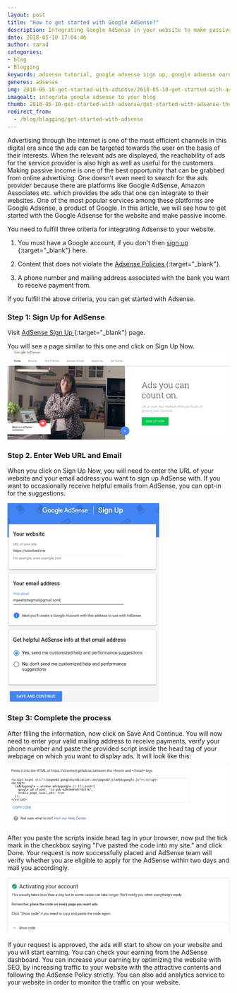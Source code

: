```yaml
---
layout: post
title: "How to get started with Google AdSense?"
description: Integrating Google AdSense in your website to make passive income is really a great idea. To be eligible for the AdSense program, one must comply with the terms and policies set by Google.
date: 2018-05-10 17:04:46
author: sarad
categories:
- blog
- Blogging
keywords: adsense tutorial, google adsense sign up, google adsense earnings, google adsense tutorial, google adsense money, adsense sign in, how to create adsense account, learn google adsense, google ads adsense, google adsense make money, how to earn more with adsense, how to use google adsense to make money, learn adsense
generes: adsense
img: 2018-05-10-get-started-with-adsense/2018-05-10-get-started-with-adsense-1.jpg
imagealt: integrate google adsense to your blog
thumb: 2018-05-10-get-started-with-adsense/get-started-with-adsense-thumb.jpg
redirect_from:
  - /blog/blogging/get-started-with-adsense
---
```


Advertising through the internet is one of the most efficient channels in this digital era since the ads can be targeted towards the user on the basis of their interests. When the relevant ads are displayed, the reachability of ads for the service provider is also high as well as useful for the customers. Making passive income is one of the best opportunity <!--more--> that can be grabbed from online advertising. One doesn't even need to search for the ads provider because there are platforms like Google AdSense, Amazon Associates etc. which provides the ads that one can integrate to their websites. One of the most popular services among these platforms are Google Adsense, a product of Google. In this article, we will see how to get started with the Google Adsense for the website and make passive income.


You need to fulfill three criteria for integrating Adsense to your website.

1. You must have a Google account, if you don't then [sign up <i class="fa fa-external-link" aria-hidden="true"></i>](https://accounts.google.com/SignUp){:target="_blank"} here.

2. Content that does not violate the [Adsense Policies <i class="fa fa-external-link" aria-hidden="true"></i>](https://support.google.com/adsense/answer/48182){:target="_blank"}.

3. A phone number and mailing address associated with the bank you want to receive payment from.

If you fulfill the above criteria, you can get started with Adsense.

### Step 1: Sign Up for AdSense
Visit [AdSense Sign Up <i class="fa fa-external-link" aria-hidden="true"></i>](https://www.google.com/adsense/start){:target="_blank"} page.

You will see a page similar to this one and click on Sign Up Now. 
    <img src="/assets/img/blog/2018-05-10-get-started-with-adsense/2018-05-10-get-started-with-adsense-2.jpg" alt="Adsense Sign Up">


### Step 2. Enter Web URL and Email

When you click on Sign Up Now, you will need to enter the URL of your website and your email address you want to sign up AdSense with. If you want to occasionally receive helpful emails from AdSense, you can opt-in for the suggestions.

<img src="/assets/img/blog/2018-05-10-get-started-with-adsense/2018-05-10-get-started-with-adsense-3.jpg" alt="AdSense Details">

### Step 3: Complete the process

After filling the information, now click on Save And Continue. You will now need to enter your valid mailing address to receive payments, verify your phone number and paste the provided script inside the head tag of your webpage on which you want to display ads. It will look like this:

<img src="/assets/img/blog/2018-05-10-get-started-with-adsense/2018-05-10-get-started-with-adsense-4.jpg" alt="AdSense Code">

After you paste the scripts inside head tag in your browser, now put the tick mark in the checkbox saying "I've pasted the code into my site." and click Done. Your request is now successfully placed and AdSense team will verify whether you are eligible to apply for the AdSense within two days and mail you accordingly.

<img src="/assets/img/blog/2018-05-10-get-started-with-adsense/2018-05-10-get-started-with-adsense-5.jpg" alt="AdSense Request Successful">

If your request is approved, the ads will start to show on your website and you will start earning. You can check your earning from the AdSense dashboard. You can increase your earning by optimizing the website with SEO, by increasing traffic to your website with the attractive contents and following the AdSense Policy strictly. You can also add analytics service to your website in order to monitor the traffic on your website.
